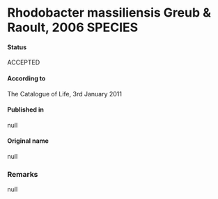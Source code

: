 # Rhodobacter massiliensis Greub & Raoult, 2006 SPECIES

#### Status
ACCEPTED

#### According to
The Catalogue of Life, 3rd January 2011

#### Published in
null

#### Original name
null

### Remarks
null